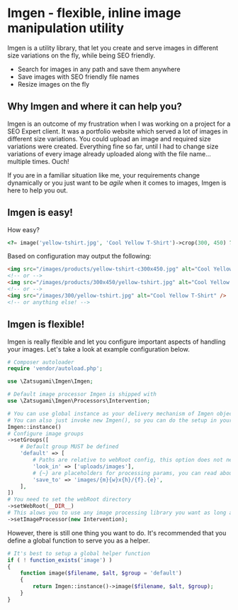 # Imgen - flexible, inline image manipulation utility

Imgen is a utility library, that let you create and serve images in different size variations on the fly, while being SEO friendly.

* Search for images in any path and save them anywhere
* Save images with SEO friendly file names
* Resize images on the fly

## Why Imgen and where it can help you?

Imgen is an outcome of my frustration when I was working on a project for a SEO Expert client. It was a portfolio website which served a lot of images in different size variations. You could upload an image and required size variations were created.
Everything fine so far, until I had to change size variations of every image already uploaded along with the file name... multiple times. Ouch!

If you are in a familiar situation like me, your requirements change dynamically or you just want to be *agile* when it comes to images, Imgen is here to help you out.

## Imgen is easy!
How easy?

```php
<?= image('yellow-tshirt.jpg', 'Cool Yellow T-Shirt')->crop(300, 450) ?>
```
Based on configuration may output the following:
```html
<img src="/images/products/yellow-tshirt-c300x450.jpg" alt="Cool Yellow T-Shirt" />
<!-- or -->
<img src="/images/products/300x450/yellow-tshirt.jpg" alt="Cool Yellow T-Shirt" />
<!-- or -->
<img src="/images/300/yellow-tshirt.jpg" alt="Cool Yellow T-Shirt" />
<!-- or anything else! -->
```

## Imgen is flexible!
Imgen is really flexible and let you configure important aspects of handling your images.
Let's take a look at example configuration below.

```php
# Composer autoloader
require 'vendor/autoload.php';

use \Zatsugami\Imgen\Imgen;

# Default image processor Imgen is shipped with
use \Zatsugami\Imgen\Processors\Intervention;

# You can use global instance as your delivery mechanism of Imgen object.
# You can also just invoke new Imgen(), so you can do the setup in your base controller or anywhere you want.
Imgen::instance()
# Configure image groups
->setGroups([
	# Default group MUST be defined
    'default' => [
    	# Paths are relative to webRoot config, this option does not need to be an array
        'look_in' => ['uploads/images'],
        # {~} are placeholders for processing params, you can read about them later, but they should be intuitive
        'save_to' => 'images/{m}{w}x{h}/{f}.{e}',
    ],
])
# You need to set the webRoot directory
->setWebRoot(__DIR__)
# This alows you to use any image processing library you want as long as you provide adapter class!
->setImageProcessor(new Intervention);
```

However, there is still one thing you want to do.
It's recommended that you define a global function to serve you as a helper.
```php
# It's best to setup a global helper function
if ( ! function_exists('image') )
{
    function image($filename, $alt, $group = 'default')
    {
        return Imgen::instance()->image($filename, $alt, $group);
    }
}
```
